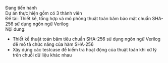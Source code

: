 Đang tiến hành  
Dự án thực hiện gồm có 3 thành viên  
Đề tài: Thiết kế, tổng hợp và mô phỏng thuật toán băm bảo mật chuẩn SHA-256 sử dụng ngôn ngữ Verilog  
Nội dung: 
- Thiết kế thuật toán băm tiêu chuẩn SHA-256 sử dụng ngôn ngữ Verilog để mô tả chức năng của hàm SHA-256
- Xây dựng các testcase để kiểm tra hoạt động của thuật toán khi xử lý trên chuỗi dữ liệu khác nhau
